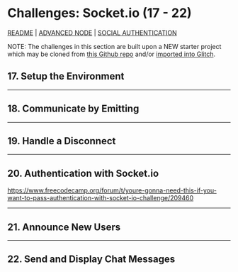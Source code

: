 # Challenges: Socket&#46;io  (17 - 22)  

[README](../README.md)  | [ADVANCED NODE](./ADVANCEDNODE.md)  | [SOCIAL AUTHENTICATION](./SOCIALAUTH.md)  

NOTE: The challenges in this section are built upon a NEW starter project which may be cloned from [this Github repo](https://github.com/freeCodeCamp/boilerplate-socketio/) and/or [imported into Glitch](https://glitch.com/#!/import/github/freeCodeCamp/boilerplate-socketio/). 

## 17. Setup the Environment  


---
## 18. Communicate by Emitting  


---
## 19. Handle a Disconnect  


---
## 20. Authentication with Socket&#46;io  
https://www.freecodecamp.org/forum/t/youre-gonna-need-this-if-you-want-to-pass-authentication-with-socket-io-challenge/209460


---
## 21. Announce New Users  

---
## 22. Send and Display Chat Messages  